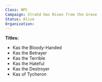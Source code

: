 ```yaml
---
Class: NPC
Campaign: Strahd Has Risen from the Grave
Status: Alive
Organization:
---
```

**Titles:**
- Kas the Bloody-Handed
- Kas the Betrayer
- Kas the Terrible
- Kas the Hateful
- Kas the Destroyer
- Kas of Tycheron